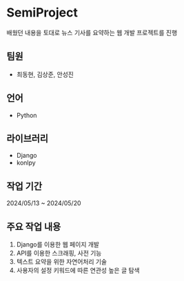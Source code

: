# SemiProject
배웠던 내용을 토대로 뉴스 기사를 요약하는 웹 개발 프로젝트를 진행

## 팀원
- 최동현, 김상준, 안성진

## 언어
- Python

## 라이브러리
- Django
- konlpy

## 작업 기간
2024/05/13 ~ 2024/05/20

## 주요 작업 내용
1. Django를 이용한 웹 페이지 개발
2. API를 이용한 스크래핑, 사전 기능
3. 텍스트 요약을 위한 자연어처리 기술
4. 사용자의 설정 키워드에 따른 연관성 높은 글 탐색